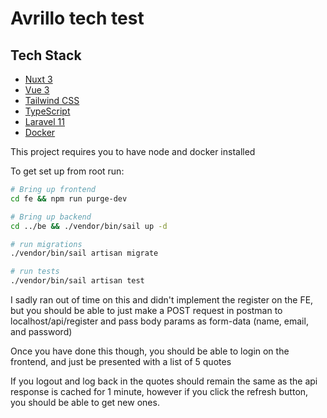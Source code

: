 # Avrillo tech test

## Tech Stack

- [Nuxt 3](https://v3.nuxtjs.org/)
- [Vue 3](https://v3.vuejs.org/)
- [Tailwind CSS](https://tailwindcss.com/)
- [TypeScript](https://www.typescriptlang.org/)
- [Laravel 11](https://laravel.com/)
- [Docker](https://www.docker.com/)

This project requires you to have node and docker installed

To get set up from root run:
```bash
# Bring up frontend
cd fe && npm run purge-dev

# Bring up backend 
cd ../be && ./vendor/bin/sail up -d

# run migrations
./vendor/bin/sail artisan migrate

# run tests
./vendor/bin/sail artisan test
```

I sadly ran out of time on this and didn't implement the register on the FE, but you should be able to just make a POST request in postman to localhost/api/register and pass body params as form-data (name, email, and password)

Once you have done this though, you should be able to login on the frontend, and just be presented with a list of 5 quotes

If you logout and log back in the quotes should remain the same as the api response is cached for 1 minute, however if you click the refresh button, you should be able to get new ones.

